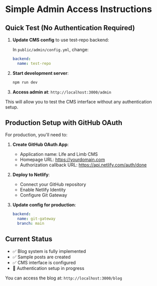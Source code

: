 # Simple Admin Access Instructions

## Quick Test (No Authentication Required)

1. **Update CMS config** to use test-repo backend:
   
   In `public/admin/config.yml`, change:
   ```yaml
   backend:
     name: test-repo
   ```

2. **Start development server**:
   ```bash
   npm run dev
   ```

3. **Access admin at**: `http://localhost:3000/admin`

This will allow you to test the CMS interface without any authentication setup.

## Production Setup with GitHub OAuth

For production, you'll need to:

1. **Create GitHub OAuth App**:
   - Application name: Life and Limb CMS
   - Homepage URL: https://yourdomain.com
   - Authorization callback URL: https://api.netlify.com/auth/done

2. **Deploy to Netlify**:
   - Connect your GitHub repository
   - Enable Netlify Identity
   - Configure Git Gateway

3. **Update config for production**:
   ```yaml
   backend:
     name: git-gateway
     branch: main
   ```

## Current Status

- ✅ Blog system is fully implemented
- ✅ Sample posts are created
- ✅ CMS interface is configured
- 🔄 Authentication setup in progress

You can access the blog at: `http://localhost:3000/blog`